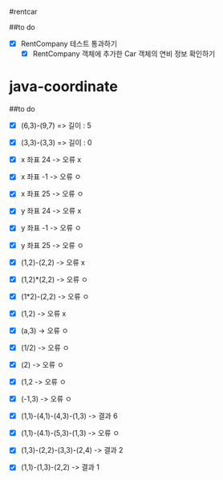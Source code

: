 #rentcar <br>

##to do<br>
-[x] RentCompany 테스트 통과하기<br>
  -[x] RentCompany 객체에 추가한 Car 객체의 연비 정보 확인하기<br>
  
# java-coordinate<br>

##to do<br>
-[x] (6,3)-(9,7)  => 길이 : 5<br>
-[x] (3,3)-(3,3)  => 길이 : 0<br>
-[x] x 좌표 24 ->  오류 x<br>
-[x] x 좌표 -1 -> 오류 ㅇ<br>
-[x] x 좌표 25 -> 오류 ㅇ<br>
-[x] y 좌표 24 ->  오류 x<br>
-[x] y 좌표 -1 -> 오류 ㅇ<br>
-[x] y 좌표 25 -> 오류 ㅇ<br>

-[x] (1,2)-(2,2) -> 오류 x <br>
-[x] (1,2)*(2,2) -> 오류 ㅇ<br>
-[x] (1*2)-(2,2) -> 오류 ㅇ<br>
-[x] (1,2) -> 오류 x<br>
-[x] (a,3) -> 오류 ㅇ<br>
-[x] (1/2) -> 오류 ㅇ<br>
-[x] (2) -> 오류 ㅇ<br>
-[x] (1,2 -> 오류 ㅇ<br>
-[x] (-1,3) -> 오류 ㅇ<br>

-[X] (1,1)-(4,1)-(4,3)-(1,3) -> 결과 6<br>
-[X] (1,1)-(4.1)-(5,3)-(1,3) -> 오류 ㅇ<br>
-[x] (1,3)-(2,2)-(3,3)-(2,4) -> 결과 2<br>

-[X] (1,1)-(1,3)-(2,2) -> 결과 1<br>